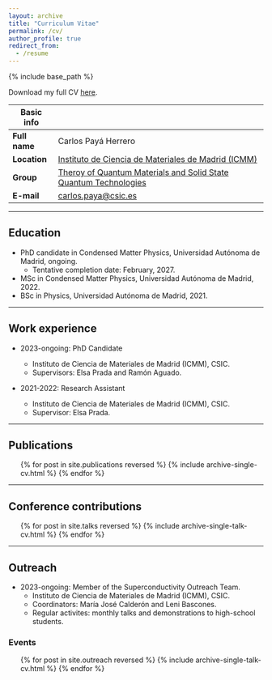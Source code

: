 ```yaml
---
layout: archive
title: "Curriculum Vitae"
permalink: /cv/
author_profile: true
redirect_from:
  - /resume
---
```


{% include base_path %}

Download my full CV [here](https://carlosp24.github.io/files/CV.pdf).

| **Basic info**   |                                                                                                  |
| --               | --                                                                                               |
| **Full name**    | Carlos Payá Herrero                                                                              | 
| **Location**     | [Instituto de Ciencia de Materiales de Madrid (ICMM)](https://www.icmm.csic.es/)                 |
| **Group**        | [Theroy of Quantum Materials and Solid State Quantum Technologies](https://wp.icmm.csic.es/tqe/) |
| **E-mail**       | [carlos.paya@csic.es](mailto:carlos.paya@csic.es) |

***

## Education

* PhD candidate in Condensed Matter Physics, Universidad Autónoma de Madrid, ongoing.
  * Tentative completion date: February, 2027.
* MSc in Condensed Matter Physics, Universidad Autónoma de Madrid, 2022.
* BSc in Physics, Universidad Autónoma de Madrid, 2021.

***

## Work experience

* 2023-ongoing: PhD Candidate
  * Instituto de Ciencia de Materiales de Madrid (ICMM), CSIC.
  * Supervisors: Elsa Prada and Ramón Aguado.

* 2021-2022: Research Assistant
  * Instituto de Ciencia de Materiales de Madrid (ICMM), CSIC.
  * Supervisor: Elsa Prada.
  
***

## Publications

  <ul style="list-style: none;">{% for post in site.publications reversed %}
    {% include archive-single-cv.html %}
  {% endfor %}</ul>

***

## Conference contributions

  <ul style="list-style: none;">{% for post in site.talks reversed %}
    {% include archive-single-talk-cv.html %}
  {% endfor %}</ul>

***

## Outreach

* 2023-ongoing: Member of the Superconductivity Outreach Team.
  * Instituto de Ciencia de Materiales de Madrid (ICMM), CSIC.
  * Coordinators: María José Calderón and Leni Bascones.
  * Regular activites: monthly talks and demonstrations to high-school students.

### Events

  <ul style="list-style: none;">{% for post in site.outreach reversed %}
    {% include archive-single-talk-cv.html %}
  {% endfor %}</ul>

